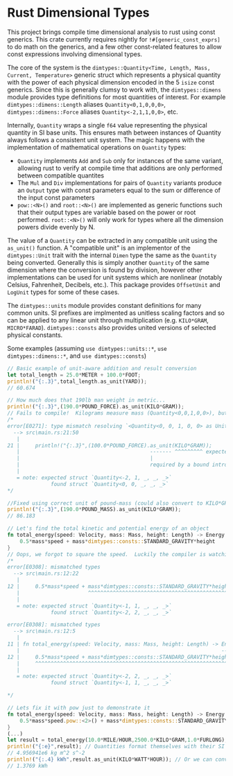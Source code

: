 # Rust Dimensional Types

This project brings compile time dimensional analysis to rust using const generics.  This crate currently requires nightly for `!#[generic_const_exprs]` to do math on the generics, and a few other const-related features to allow const expressions involving dimensional types.

The core of the system is the `dimtypes::Quantity<Time, Length, Mass, Current, Temperature>` generic struct which represents a physical quantity with the power of each physical dimension encoded in the 5 `isize` const generics.  Since this is generally clumsy to work with, the `dimtypes::dimens` module provides type definitions for most quantities of interest.  For example `dimtypes::dimens::Length` aliases `Quantity<0,1,0,0,0>`, `dimtypes::dimens::Force` aliases `Quantity<-2,1,1,0,0>`, etc.

Internally, `Quantity` wraps a single `f64` value representing the physical quantity in SI base units.  This ensures math between instances of Quantity always follows a consistent unit system.  The magic happens with the implementation of mathematical operations on `Quantity` types:

* `Quantity` implements `Add` and `Sub` only for instances of the same variant, allowing rust to verify at compile time that additions are only performed between compatible quantites
* The `Mul` and `Div` implementations for pairs of `Quantity` variants produce an `Output` type with const parameters equal to the sum or difference of the input const parameters
* `pow::<N>()` and `root::<N>()` are implemented as generic functions such that their output types are variable based on the power or root performed.  `root::<N>()` will only work for types where all the dimension powers divide evenly by N.

The value of a `Quantity` can be extracted in any compatible unit using the `as_unit()` function.  A "compatible unit" is an implementor of the `dimtypes::Unit` trait with the internal `Dimen` type the same as the `Quantity` being converted.  Generally this is simply another `Quantity` of the same dimension where the conversion is found by division, however other implementations can be used for unit systems which are nonlinear (notably Celsius, Fahrenheit, Decibels, etc.).  This package provides `OffsetUnit` and `LogUnit` types for some of these cases.

The `dimtypes::units` module provides constant definitions for many common units.  SI prefixes are implmented as unitless scaling factors and so can be applied to any linear unit through multiplication (e.g. `KILO*GRAM`, `MICRO*FARAD`).  `dimtypes::consts` also provides united versions of selected physical constants.

Some examples (assuming `use dimtypes::units::*`, `use dimtypes::dimens::*`, and `use dimtypes::consts`)

```rust
// Basic example of unit-aware addition and result conversion
let total_length = 25.0*METER + 100.0*FOOT;
println!("{:.3}",total_length.as_unit(YARD));
// 60.674
```

```rust
// How much does that 190lb man weight in metric...
println!("{:.3}",(190.0*POUND_FORCE).as_unit(KILO*GRAM));
// Fails to compile!  Kilograms measure mass (Quantity<0,0,1,0,0>), but we provided a weight (Force; Quantity<-2, 1, 1, 0, 0>)
/*
error[E0271]: type mismatch resolving `<Quantity<0, 0, 1, 0, 0> as Unit>::Dimen == Quantity<-2, 1, 1, 0, 0>`
  --> src\main.rs:21:50
   |
21 |     println!("{:.3}",(100.0*POUND_FORCE).as_unit(KILO*GRAM));
   |                                          ------- ^^^^^^^^^ expected `-2`, found `0`
   |                                          |
   |                                          required by a bound introduced by this call
   |
   = note: expected struct `Quantity<-2, 1, _, _, _>`
              found struct `Quantity<0, 0, _, _, _>`
*/

//Fixed using correct unit of pound-mass (could also convert to KILO*GRAM*consts::STANDARD_GRAVITY, which would be kilogram-force)
println!("{:.3}",(190.0*POUND_MASS).as_unit(KILO*GRAM));
// 86.183

```

```rust
// Let's find the total kinetic and potential energy of an object
fn total_energy(speed: Velocity, mass: Mass, height: Length) -> Energy {
	0.5*mass*speed + mass*dimtypes::consts::STANDARD_GRAVITY*height
}
// Oops, we forgot to square the speed.  Luckily the compiler is watching out for us!  It complains both about adding incompatible units and not matching the return type.
/*
error[E0308]: mismatched types
  --> src\main.rs:12:22
   |
12 |     0.5*mass*speed + mass*dimtypes::consts::STANDARD_GRAVITY*height
   |                      ^^^^^^^^^^^^^^^^^^^^^^^^^^^^^^^^^^^^^^^^^^^^^^ expected `-1`, found `-2`
   |
   = note: expected struct `Quantity<-1, 1, _, _, _>`
              found struct `Quantity<-2, 2, _, _, _>`

error[E0308]: mismatched types
  --> src\main.rs:12:5
   |
11 | fn total_energy(speed: Velocity, mass: Mass, height: Length) -> Energy {
   |                                                                 ------ expected `Quantity<-2, 2, 1, 0, 0>` because of return type
12 |     0.5*mass*speed + mass*dimtypes::consts::STANDARD_GRAVITY*height
   |     ^^^^^^^^^^^^^^^^^^^^^^^^^^^^^^^^^^^^^^^^^^^^^^^^^^^^^^^^^^^^^^^ expected `-2`, found `-1`
   |
   = note: expected struct `Quantity<-2, 2, _, _, _>`
              found struct `Quantity<-1, 1, _, _, _>`

*/

// Lets fix it with pow just to demonstrate it
fn total_energy(speed: Velocity, mass: Mass, height: Length) -> Energy {
    0.5*mass*speed.pow::<2>() + mass*dimtypes::consts::STANDARD_GRAVITY*height
}
(...)
let result = total_energy(10.0*MILE/HOUR,2500.0*KILO*GRAM,1.0*FURLONG);
println!("{:e}",result); // Quantities format themselves with their SI base units
// 4.956941e6 kg m^2 s^-2
println!("{:.4} kWh",result.as_unit(KILO*WATT*HOUR)); // Or we can convert to other units
// 1.3769 kWh

```
